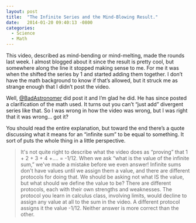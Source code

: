 ```yaml
---
layout: post
title:  "The Infinite Series and the Mind-Blowing Result."
date:   2014-01-20 09:40:13 -0800
categories:
  - Science
  - Math
---
```


 This video, described as mind-bending or mind-melting, made the rounds last week. I almost blogged about it since the result is pretty cool, but somewhere along the line it stopped making sense to me. For me it was when the shifted the series by 1 and started adding them together. I don’t have the math background to know if that’s allowed, but it struck me as strange enough that I didn’t post the video. 

 Well,  [@BadAstronomer](https://twitter.com/badastronomer)  did post it and I’m glad he did. He has since posted a clarification of the math used. It turns out you can’t “just add” divergent series like that. So I was wrong in how the video was wrong, but I was right that it was wrong… got it? 

 You should read the entire explanation, but toward the end there’s a quote discussing what it means for an “infinite sum” to be equal to something. It sort of puts the whole thing in a little perspective. 

 >  It's not quite right to describe what the video does as “proving” that 1 + 2 + 3 + 4 +.... = -1/12.  When we ask “what is the value of the infinite sum,” we've made a mistake before we even answer!  Infinite sums don't have values until we assign them a value, and there are different protocols for doing that.  We should be asking not what IS the value, but what should we define the value to be?  There are different protocols, each with their own strengths and weaknesses.  The protocol you learn in calculus class, involving limits, would decline to assign any value at all to the sum in the video.  A different protocol assigns it the value -1/12.  Neither answer is more correct than the other.  

